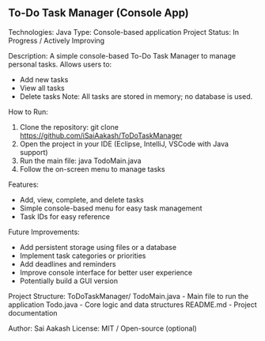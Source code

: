 To-Do Task Manager (Console App)
--------------------------------
Technologies: Java
Type: Console-based application
Project Status: In Progress / Actively Improving

Description:
A simple console-based To-Do Task Manager to manage personal tasks.
Allows users to:
  - Add new tasks
  - View all tasks
  - Delete tasks
Note: All tasks are stored in memory; no database is used.

How to Run:
  1. Clone the repository:
       git clone https://github.com/iSaiAakash/ToDoTaskManager
  2. Open the project in your IDE (Eclipse, IntelliJ, VSCode with Java support)
  3. Run the main file:
       java TodoMain.java
  4. Follow the on-screen menu to manage tasks

Features:
  - Add, view, complete, and delete tasks
  - Simple console-based menu for easy task management
  - Task IDs for easy reference

Future Improvements:
  - Add persistent storage using files or a database
  - Implement task categories or priorities
  - Add deadlines and reminders
  - Improve console interface for better user experience
  - Potentially build a GUI version

Project Structure:
  ToDoTaskManager/
    TodoMain.java  - Main file to run the application
    Todo.java            - Core logic and data structures
    README.md            - Project documentation

Author: Sai Aakash
License: MIT / Open-source (optional)
